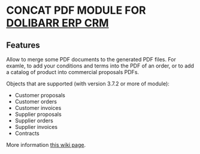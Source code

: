 # CONCAT PDF MODULE FOR <a href="https://www.dolibarr.org">DOLIBARR ERP CRM</a>

## Features
Allow to merge some PDF documents to the generated PDF files. For examle, to add your conditions and terms into the PDF of an order, or to add a catalog of product into commercial proposals PDFs.

Objects that are supported (with version 3.7.2 or more of module):

* Customer proposals
* Customer orders
* Customer invoices
* Supplier proposals
* Supplier orders
* Supplier invoices
* Contracts

More information <a href="https://wiki.dolibarr.org/index.php/Module_Concat_PDF" target="_new">this wiki page</a>.
